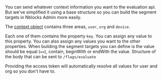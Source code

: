 You can send whatever context information you want to the evaluation api. But we've simplified it using a base structure so you can build the segment targets in Nblocks Admin more easily.

The [context object](#feature-flags-evaluation-context) contains three areas, `user`, `org` and `device`.

Each one of them contains the property `key`. You can assign any value to this property.
You can also assign any values you want to the other properties.
When building the segment targets you can define is the value should be equal (`==`), contain, beginWith or endWith the value.
Structure of the body that can be sent to `/flags/evaluate`

Providing the access token will automatically resolve all values for user and org so you don't have to.